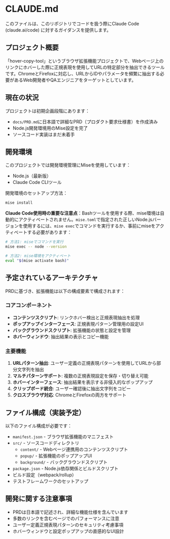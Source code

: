 # CLAUDE.md

このファイルは、このリポジトリでコードを扱う際にClaude Code (claude.ai/code) に対するガイダンスを提供します。

## プロジェクト概要

「hover-copy-tool」というブラウザ拡張機能プロジェクトで、Webページ上のリンクにホバーした際に正規表現を使用してURLの特定部分を抽出できるツールです。ChromeとFirefoxに対応し、URLからIDやパラメータを頻繁に抽出する必要があるWeb開発者やQAエンジニアをターゲットとしています。

## 現在の状況

プロジェクトは初期企画段階にあります：

- `docs/PRD.md`に日本語で詳細なPRD（プロダクト要求仕様書）を作成済み
- Node.js開発環境用のMise設定を完了
- ソースコード実装はまだ未着手

## 開発環境

このプロジェクトでは開発環境管理にMiseを使用しています：

- Node.js（最新版）
- Claude Code CLIツール

開発環境のセットアップ方法：

```bash
mise install
```

**Claude Code使用時の重要な注意点**：Bashツールを使用する際、mise環境は自動的にアクティベートされません。`mise.toml`で指定された正しいNode.jsバージョンを使用するには、`mise exec`でコマンドを実行するか、事前にmiseをアクティベートする必要があります：

```bash
# 方法1: miseでコマンドを実行
mise exec -- node --version

# 方法2: mise環境をアクティベート
eval "$(mise activate bash)"
```

## 予定されているアーキテクチャ

PRDに基づき、拡張機能は以下の構成要素で構成されます：

### コアコンポーネント

- **コンテンツスクリプト**: リンクホバー検出と正規表現抽出を処理
- **ポップアップインターフェース**: 正規表現パターン管理用の設定UI
- **バックグラウンドスクリプト**: 拡張機能の状態と設定を管理
- **ホバーウィンドウ**: 抽出結果の表示とコピー機能

### 主要機能

1. **URLパターン抽出**: ユーザー定義の正規表現パターンを使用してURLから部分文字列を抽出
2. **マルチパターンサポート**: 複数の正規表現設定を保存・切り替え可能
3. **ホバーインターフェース**: 抽出結果を表示する非侵入的なポップアップ
4. **クリップボード統合**: ユーザー確認後に抽出文字列をコピー
5. **クロスブラウザ対応**: ChromeとFirefoxの両方をサポート

## ファイル構成（実装予定）

以下のファイル構成が必要です：

- `manifest.json` - ブラウザ拡張機能のマニフェスト
- `src/` - ソースコードディレクトリ
  - `content/` - Webページ連携用のコンテンツスクリプト
  - `popup/` - 拡張機能のポップアップUI
  - `background/` - バックグラウンドスクリプト
- `package.json` - Node.js依存関係とビルドスクリプト
- ビルド設定（webpack/rollup）
- テストフレームワークのセットアップ

## 開発に関する注意事項

- PRDは日本語で記述され、詳細な機能仕様を含んでいます
- 多数のリンクを含むページでのパフォーマンスに注意
- ユーザー定義正規表現パターンのセキュリティ考慮事項
- ホバーウィンドウと設定ポップアップの直感的なUI設計
